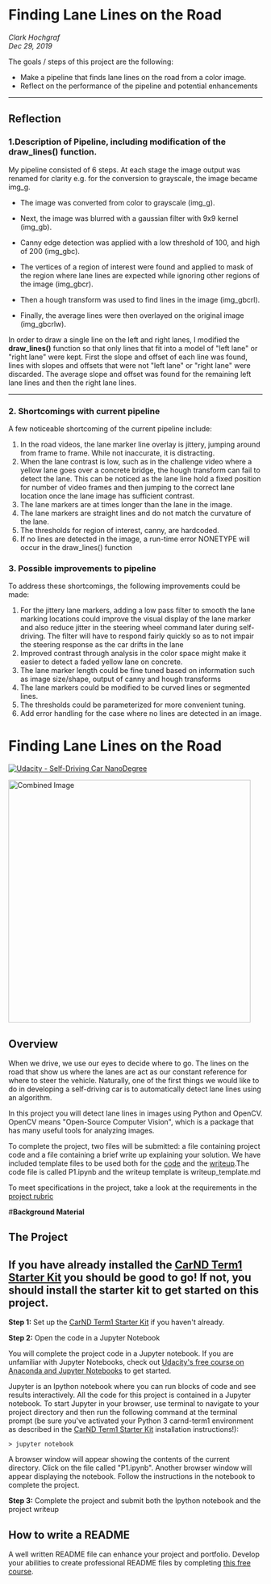 

# **Finding Lane Lines on the Road** 

<i>Clark Hochgraf
<br>Dec 29, 2019</i>

The goals / steps of this project are the following:
* Make a pipeline that finds lane lines on the road from a color image.
* Reflect on the performance of the pipeline and potential enhancements

[//]: # (Image References)

[image1]: ./examples/grayscale.jpg "Grayscale"
[image2]: ./test_images/solidWhiteCurve.jpg "Solid White Curve"


---

## Reflection

### 1.Description of Pipeline, including modification of the draw_lines() function.
    
My pipeline consisted of 6 steps. At each stage the image output was renamed for clarity e.g. for the conversion to grayscale, the image became img_g. 

* The image was converted from color to grayscale (img_g). 
* Next, the image was blurred with a gaussian filter with 9x9 kernel (img_gb). 
* Canny edge detection was applied with a low threshold of 100, and high of 200 (img_gbc). 
* The vertices of a region of interest were found and applied to mask of the region where lane lines are expected while ignoring other regions of the image (img_gbcr). 

* Then a hough transform was used to find lines in the image (img_gbcrl).
* Finally, the average lines were then overlayed on the original image (img_gbcrlw).

In order to draw a single line on the left and right lanes, I modified the <strong>draw_lines()</strong> function so that only lines that fit into a model of "left lane" or "right lane" were kept. First the slope and offset of each line was found, lines with slopes and offsets that were not "left lane" or "right lane" were discarded. The average slope and offset was found for the remaining left lane lines and then the right lane lines. 


---



### 2. Shortcomings with current pipeline


A few noticeable shortcoming of the current pipeline include:
1. In the road videos, the lane marker line overlay is jittery, jumping around from frame to frame. While not inaccurate, it is distracting.
2. When the lane contrast is low, such as in the challenge video where a yellow lane goes over a concrete bridge, the hough transform can fail to detect the lane. This can be noticed as the lane line hold a fixed position for  number of video frames and then jumping to the correct lane location once the lane image has sufficient contrast.
3. The lane markers are at times longer than the lane in the image. 
4. The lane markers are straight lines and do not match the curvature of the lane.
5. The thresholds for region of interest, canny, are hardcoded.
6. If no lines are detected in the image, a run-time error NONETYPE will occur in the draw_lines() function


### 3. Possible improvements to pipeline

To address these shortcomings, the following improvements could be made:
1. For the jittery lane markers, adding a low pass filter to smooth the lane marking locations could improve the visual display of the lane marker and also reduce jitter in the steering wheel command later during self-driving. The filter will have to respond fairly quickly so as to not impair the steering response as the car drifts in the lane
2. Improved contrast through analysis in the color space might make it easier to detect a faded yellow lane on concrete.
3. The lane marker length could be fine tuned based on information such as image size/shape, output of canny and hough transforms
4. The lane markers could be modified to be curved lines or segmented lines.
5. The thresholds could be parameterized for more convenient tuning.
6. Add error handling for the case where no lines are detected in an image.










# **Finding Lane Lines on the Road** 
[![Udacity - Self-Driving Car NanoDegree](https://s3.amazonaws.com/udacity-sdc/github/shield-carnd.svg)](http://www.udacity.com/drive)

<img src="examples/laneLines_thirdPass.jpg" width="480" alt="Combined Image" />

Overview
---

When we drive, we use our eyes to decide where to go.  The lines on the road that show us where the lanes are act as our constant reference for where to steer the vehicle.  Naturally, one of the first things we would like to do in developing a self-driving car is to automatically detect lane lines using an algorithm.

In this project you will detect lane lines in images using Python and OpenCV.  OpenCV means "Open-Source Computer Vision", which is a package that has many useful tools for analyzing images.  

To complete the project, two files will be submitted: a file containing project code and a file containing a brief write up explaining your solution. We have included template files to be used both for the [code](https://github.com/udacity/CarND-LaneLines-P1/blob/master/P1.ipynb) and the [writeup](https://github.com/udacity/CarND-LaneLines-P1/blob/master/writeup_template.md).The code file is called P1.ipynb and the writeup template is writeup_template.md 

To meet specifications in the project, take a look at the requirements in the [project rubric](https://review.udacity.com/#!/rubrics/322/view)





#**Background Material**

The Project
---

## If you have already installed the [CarND Term1 Starter Kit](https://github.com/udacity/CarND-Term1-Starter-Kit/blob/master/README.md) you should be good to go!   If not, you should install the starter kit to get started on this project. ##

**Step 1:** Set up the [CarND Term1 Starter Kit](https://github.com/udacity/CarND-Term1-Starter-Kit/blob/master/README.md) if you haven't already.

**Step 2:** Open the code in a Jupyter Notebook

You will complete the project code in a Jupyter notebook.  If you are unfamiliar with Jupyter Notebooks, check out [Udacity's free course on Anaconda and Jupyter Notebooks](https://classroom.udacity.com/courses/ud1111) to get started.

Jupyter is an Ipython notebook where you can run blocks of code and see results interactively.  All the code for this project is contained in a Jupyter notebook. To start Jupyter in your browser, use terminal to navigate to your project directory and then run the following command at the terminal prompt (be sure you've activated your Python 3 carnd-term1 environment as described in the [CarND Term1 Starter Kit](https://github.com/udacity/CarND-Term1-Starter-Kit/blob/master/README.md) installation instructions!):

`> jupyter notebook`

A browser window will appear showing the contents of the current directory.  Click on the file called "P1.ipynb".  Another browser window will appear displaying the notebook.  Follow the instructions in the notebook to complete the project.  

**Step 3:** Complete the project and submit both the Ipython notebook and the project writeup

## How to write a README
A well written README file can enhance your project and portfolio.  Develop your abilities to create professional README files by completing [this free course](https://www.udacity.com/course/writing-readmes--ud777).

